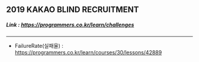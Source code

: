 ## 2019 KAKAO BLIND RECRUITMENT   
##### Link : https://programmers.co.kr/learn/challenges

---------
* FailureRate(실패율) : https://programmers.co.kr/learn/courses/30/lessons/42889
